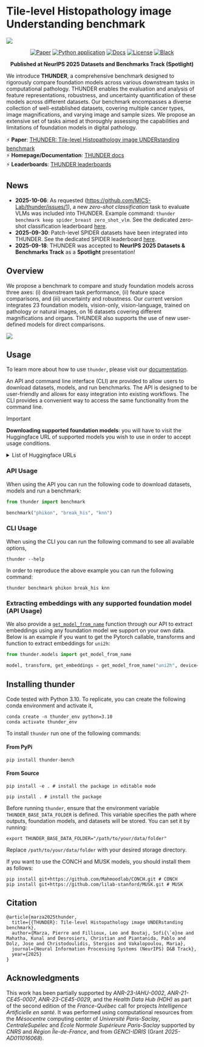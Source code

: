 
# Tile-level Histopathology image Understanding benchmark

<img src="https://raw.githubusercontent.com/MICS-Lab/thunder/main/docs/banner.png" />

<div align="center">

[![Paper](https://img.shields.io/badge/THUNDER-arXiv.2507.07860-purple.svg)](https://arxiv.org/abs/2507.07860)
[![Python application](https://github.com/MICS-lab/thunder/actions/workflows/ci.yml/badge.svg)](https://github.com/MICS-lab/thunder/actions/workflows/ci.yml)
[![Docs](https://img.shields.io/badge/docs-mkdocs-blue)](https://mics-lab.github.io/thunder/)
[![License](https://img.shields.io/badge/License-CC%20BY%204.0-lightgrey.svg)](https://github.com/MICS-Lab/thunder/blob/main/LICENSE)
[![Black](https://img.shields.io/badge/code%20style-black-000000.svg)](https://black.readthedocs.io/en/stable/)

</div>

<div align="center">

**Published at NeurIPS 2025 Datasets and Benchmarks Track (Spotlight)**

</div>

We introduce **THUNDER**, a comprehensive benchmark designed to rigorously compare foundation models across various downstream tasks in computational pathology. THUNDER enables the evaluation and analysis of feature representations, robustness, and uncertainty quantification of these models across different datasets. Our benchmark encompasses a diverse collection of well-established datasets, covering multiple cancer types, image magnifications, and varying image and sample sizes. We propose an extensive set of tasks aimed at thoroughly assessing the capabilities and limitations of foundation models in digital pathology.

&#9889; **Paper**: [THUNDER: Tile-level Histopathology image UNDERstanding benchmark](https://arxiv.org/abs/2507.07860)\
&#9889; **Homepage/Documentation**: [THUNDER docs](https://mics-lab.github.io/thunder/)\
&#9889; **Leaderboards**: [THUNDER leaderboards](https://mics-lab.github.io/thunder/leaderboards/)

## News

* **2025-10-06**: As requested (https://github.com/MICS-Lab/thunder/issues/1), a new *zero-shot classification* task to evaluate VLMs was included into THUNDER. Example command: `thunder benchmark keep spider_breast zero_shot_vlm`. See the dedicated zero-shot classification leaderboard [here](https://mics-lab.github.io/thunder/leaderboards/).
* **2025-09-30**: Patch-level SPIDER datasets have been integrated into THUNDER. See the dedicated SPIDER leaderboard [here](https://mics-lab.github.io/thunder/leaderboards/).
* **2025-09-18**: THUNDER was accepted to **NeurIPS 2025 Datasets & Benchmarks Track** as a **Spotlight** presentation!


## Overview

We propose a benchmark to compare and study foundation models across three axes: (i) downstream task performance, (ii) feature space comparisons, and (iii) uncertainty and robustness. Our current version integrates 23 foundation models, vision-only, vision-language, trained on pathology or natural images, on 16 datasets covering different magnifications and organs. THUNDER also supports the use of new user-defined models for direct comparisons.

<img src="https://raw.githubusercontent.com/MICS-Lab/thunder/main/docs/overview.png" />


## Usage
To learn more about how to use `thunder`, please visit our [documentation](https://mics-lab.github.io/thunder/).

An API and command line interface (CLI) are provided to allow users to download datasets, models, and run benchmarks. The API is designed to be user-friendly and allows for easy integration into existing workflows. The CLI provides a convenient way to access the same functionality from the command line.

> [!IMPORTANT]
> **Downloading supported foundation models**: you will have to visit the Huggingface URL of supported models you wish to use in order to accept usage conditions.

<details>
<summary>List of Huggingface URLs</summary>

* UNI: https://huggingface.co/MahmoodLab/UNI
* UNI2-h: https://huggingface.co/MahmoodLab/UNI2-h
* Virchow: https://huggingface.co/paige-ai/Virchow
* Virchow2: https://huggingface.co/paige-ai/Virchow2
* H-optimus-0: https://huggingface.co/bioptimus/H-optimus-0
* H-optimus-1: https://huggingface.co/bioptimus/H-optimus-1
* CONCH: https://huggingface.co/MahmoodLab/CONCH
* TITAN/CONCHv1.5: https://huggingface.co/MahmoodLab/TITAN
* Phikon: https://huggingface.co/owkin/phikon
* Phikon2: https://huggingface.co/owkin/phikon-v2
* Hibou-b: https://huggingface.co/histai/hibou-b
* Hibou-L: https://huggingface.co/histai/hibou-L
* Midnight-12k: https://huggingface.co/kaiko-ai/midnight
* KEEP: https://huggingface.co/Astaxanthin/KEEP
* QuiltNet-B-32: https://huggingface.co/wisdomik/QuiltNet-B-32
* PLIP: https://huggingface.co/vinid/plip
* MUSK: https://huggingface.co/xiangjx/musk
* DINOv2-B: https://huggingface.co/facebook/dinov2-base
* DINOv2-L: https://huggingface.co/facebook/dinov2-large
* ViT-B: https://huggingface.co/google/vit-base-patch16-224-in21k
* ViT-L: https://huggingface.co/google/vit-large-patch16-224-in21k
* CLIP-B: https://huggingface.co/openai/clip-vit-base-patch32
* CLIP-L: https://huggingface.co/openai/clip-vit-large-patch14

</details>

### API Usage
When using the API you can run the following code to download datasets, models and run a benchmark:

```python
from thunder import benchmark

benchmark("phikon", "break_his", "knn")
```

### CLI Usage
When using the CLI you can run the following command to see all available options,

```console
thunder --help
```

In order to reproduce the above example you can run the following command:

```console
thunder benchmark phikon break_his knn
```

### Extracting embeddings with any supported foundation model (API Usage)
We also provide a [`get_model_from_name`](https://mics-lab.github.io/thunder/api/#thunder.models.get_model_from_name) function through our API to extract embeddings using any foundation model we support on your own data. Below is an example if you want to get the Pytorch callable, transforms and function to extract embeddings for `uni2h`:

```python
from thunder.models import get_model_from_name

model, transform, get_embeddings = get_model_from_name("uni2h", device="cuda")
```

## Installing thunder

Code tested with Python 3.10. To replicate, you can create the following conda environment and activate it,
```console
conda create -n thunder_env python=3.10
conda activate thunder_env
```

To install `thunder` run one of the following commands:

#### From PyPi
```console
pip install thunder-bench
```

#### From Source
```console
pip install -e . # install the package in editable mode
```
```console
pip install . # install the package
```

Before running `thunder`, ensure that the environment variable `THUNDER_BASE_DATA_FOLDER` is defined. This variable specifies the path where outputs, foundation models, and datasets will be stored. You can set it by running:

```console
export THUNDER_BASE_DATA_FOLDER="/path/to/your/data/folder"
```

Replace `/path/to/your/data/folder` with your desired storage directory.

If you want to use the CONCH and MUSK models, you should install them as follows:

```console
pip install git+https://github.com/Mahmoodlab/CONCH.git # CONCH
pip install git+https://github.com/lilab-stanford/MUSK.git # MUSK
```

## Citation
```
@article{marza2025thunder,
  title={{THUNDER}: Tile-level Histopathology image UNDERstanding benchmark},
  author={Marza, Pierre and Fillioux, Leo and Boutaj, Sofi{\`e}ne and Mahatha, Kunal and Desrosiers, Christian and Piantanida, Pablo and Dolz, Jose and Christodoulidis, Stergios and Vakalopoulou, Maria},
  journal={Neural Information Processing Systems (NeurIPS) D&B Track},
  year={2025}
}
```

## Acknowledgments
This work has been partially supported by *ANR-23-IAHU-0002*, *ANR-21-CE45-0007*, *ANR-23-CE45-0029*, and the *Health Data Hub (HDH)* as part of the second edition of the *France-Québec* call for projects *Intelligence Artificielle en santé*. It was performed using computational resources from the *Mésocentre* computing center of *Université Paris-Saclay*, *CentraleSupélec* and *École Normale Supérieure Paris-Saclay* supported by *CNRS* and *Région Île-de-France*, and from *GENCI-IDRIS*
(Grant *2025-AD011016068*).
